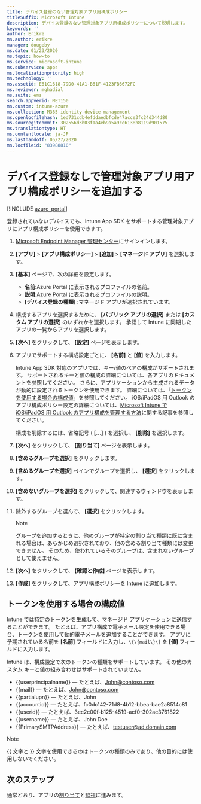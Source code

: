 ```yaml
---
title: デバイス登録のない管理対象アプリ用構成ポリシー
titleSuffix: Microsoft Intune
description: デバイス登録のない管理対象アプリ用構成ポリシーについて説明します。
keywords: ''
author: Erikre
ms.author: erikre
manager: dougeby
ms.date: 01/23/2020
ms.topic: how-to
ms.service: microsoft-intune
ms.subservice: apps
ms.localizationpriority: high
ms.technology: ''
ms.assetid: E61C1618-79D0-41A1-B61F-4123FB6672FC
ms.reviewer: mghadial
ms.suite: ems
search.appverid: MET150
ms.custom: intune-azure
ms.collection: M365-identity-device-management
ms.openlocfilehash: 1ed731cdb4efddaedbfcde47acce3fc24d344d80
ms.sourcegitcommit: 302556d3b03f1a4eb9a5a9ce6138b8119d901575
ms.translationtype: HT
ms.contentlocale: ja-JP
ms.lasthandoff: 05/27/2020
ms.locfileid: "83988810"
---
```

# <a name="add-app-configuration-policies-for-managed-apps-without-device-enrollment"></a>デバイス登録なしで管理対象アプリ用アプリ構成ポリシーを追加する

[!INCLUDE [azure_portal](../includes/azure_portal.md)]

登録されていないデバイスでも、Intune App SDK をサポートする管理対象アプリにアプリ構成ポリシーを使用できます。 

1. [Microsoft Endpoint Manager 管理センター](https://go.microsoft.com/fwlink/?linkid=2109431)にサインインします。
2. **[アプリ]**  >  **[アプリ構成ポリシー]**  >  **[追加]**  >  **[マネージド アプリ]** を選択します。
3. **[基本]** ページで、次の詳細を設定します。
    - **名前**:Azure Portal に表示されるプロファイルの名前。
    - **説明**:Azure Portal に表示されるプロファイルの説明。
    - **[デバイス登録の種類]** :マネージド アプリが選択されています。
4. 構成するアプリを選択するために、 **[パブリック アプリの選択]** または **[カスタム アプリの選択]** のいずれかを選択します。 承認して Intune に同期したアプリの一覧からアプリを選択します。
5. **[次へ]** をクリックして、 **[設定]** ページを表示します。
6. アプリでサポートする構成設定ごとに、 **[名前]** と **[値]** を入力します。 

   Intune App SDK 対応のアプリでは、キー/値のペアの構成がサポートされます。 サポートされるキーと値の構成の詳細については、各アプリのドキュメントを参照してください。 さらに、アプリケーションから生成されるデータが動的に設定されるトークンを使用できます。 詳細については、「[トークンを使用する場合の構成値](app-configuration-policies-managed-app.md#configuration-values-for-using-tokens)」を参照してください。 iOS/iPadOS 用 Outlook のアプリ構成ポリシー設定の詳細については、[Microsoft Intune で iOS/iPadOS 用 Outlook のアプリ構成を管理する方法](https://technet.microsoft.com/library/mt813789(v=exchg.150).aspx)に関する記事を参照してください。

    構成を削除するには、省略記号 ( **[...]** ) を選択し、 **[削除]** を選択します。  

7. **[次へ]** をクリックして、 **[割り当て]** ページを表示します。
8. **[含めるグループを選択]** をクリックします。
9. **[含めるグループを選択]** ペインでグループを選択し、 **[選択]** をクリックします。
10. **[含めないグループを選択]** をクリックして、関連するウィンドウを表示します。
11. 除外するグループを選んで、 **[選択]** をクリックします。

    >[!NOTE]
    >グループを追加するときに、他のグループが特定の割り当て種類に既に含まれる場合は、あらかじめ選択されており、他の含める割り当て種類には変更できません。 そのため、使われているそのグループは、含まれないグループとして使えません。

12. **[次へ]** をクリックして、 **[確認と作成]** ページを表示します。
13. **[作成]** をクリックして、アプリ構成ポリシーを Intune に追加します。

## <a name="configuration-values-for-using-tokens"></a>トークンを使用する場合の構成値

Intune では特定のトークンを生成して、マネージド アプリケーションに送信することができます。 たとえば、アプリ構成で電子メール設定を使用できる場合、トークンを使用して動的電子メールを追加することができます。 アプリに予期されている名前を **[名前]** フィールドに入力し、`\{\{mail\}\}` を **[値]** フィールドに入力します。

Intune は、構成設定で次のトークンの種類をサポートしています。 その他のカスタム キーと値の組み合わせはサポートされていません。

- \{\{userprincipalname\}\} — たとえば、John@contoso.com
- \{\{mail\}\} — たとえば、John@contoso.com
- \{\{partialupn\}\} — たとえば、John
- \{\{accountid\}\} — たとえば、fc0dc142-71d8-4b12-bbea-bae2a8514c81
- \{\{userid\}\} — たとえば、3ec2c00f-b125-4519-acf0-302ac3761822
- \{\{username\}\} — たとえば、John Doe
- \{\{PrimarySMTPAddress\}\} — たとえば、testuser@ad.domain.com

> [!Note]  
> \{\{ 文字と \}\} 文字を使用できるのはトークンの種類のみであり、他の目的には使用しないでください。

## <a name="next-steps"></a>次のステップ

通常どおり、アプリの[割り当て](apps-deploy.md)と[監視](apps-monitor.md)に進みます。
